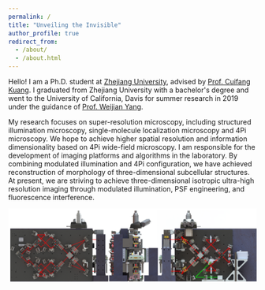```yaml
---
permalink: /
title: "Unveiling the Invisible"
author_profile: true
redirect_from: 
  - /about/
  - /about.html
---
```


Hello! I am a Ph.D. student at [Zhejiang University](https://www.zju.edu.cn), advised by [Prof. Cuifang Kuang](https://person.zju.edu.cn/en/cfkuang). I graduated from Zhejiang University with a bachelor's degree and went to the University of California, Davis for summer research in 2019 under the guidance of [Prof. Weijian Yang](https://www.ece.ucdavis.edu/~wejyang/member.html).

My research focuses on super-resolution microscopy, including structured illumination microscopy, single-molecule localization microscopy and 4Pi microscopy. We hope to achieve higher spatial resolution and information dimensionality based on 4Pi wide-field microscopy. I am responsible for the development of imaging platforms and algorithms in the laboratory. By combining modulated illumination and 4Pi configuration, we have achieved reconstruction of morphology of three-dimensional subcellular structures. At present, we are striving to achieve three-dimensional isotropic ultra-high resolution imaging through modulated illumination, PSF engineering, and fluorescence interference.

<img src="/images/4Pi.png">